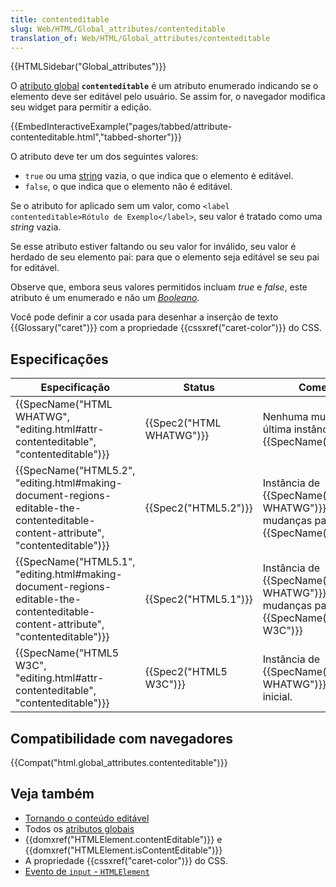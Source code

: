 ```yaml
---
title: contenteditable
slug: Web/HTML/Global_attributes/contenteditable
translation_of: Web/HTML/Global_attributes/contenteditable
---
```

{{HTMLSidebar("Global_attributes")}}

O [atributo global](/pt-BR/docs/Web/HTML/Global_attributes) **`contenteditable`** é um atributo enumerado indicando se o elemento deve ser editável pelo usuário. Se assim for, o navegador modifica seu widget para permitir a edição.

{{EmbedInteractiveExample("pages/tabbed/attribute-contenteditable.html","tabbed-shorter")}}

O atributo deve ter um dos seguintes valores:

- `true` ou uma [string](/pt-BR/docs/Glossario/String) vazia, o que indica que o elemento é editável.
- `false`, o que indica que o elemento não é editável.

Se o atributo for aplicado sem um valor, como `<label contenteditable>Rótulo de Exemplo</label>`, seu valor é tratado como uma _string_ vazia.

Se esse atributo estiver faltando ou seu valor for inválido, seu valor é herdado de seu elemento pai: para que o elemento seja editável se seu pai for editável.

Observe que, embora seus valores permitidos incluam _true_ e _false_, este atributo é um enumerado e não um _[Booleano](/pt-BR/docs/Glossario/Booleano)_.

Você pode definir a cor usada para desenhar a inserção de texto {{Glossary("caret")}} com a propriedade {{cssxref("caret-color")}} do CSS.

## Especificações

| Especificação                                                                                                                                                                | Status                           | Comentário                                                                                            |
| ---------------------------------------------------------------------------------------------------------------------------------------------------------------------------- | -------------------------------- | ----------------------------------------------------------------------------------------------------- |
| {{SpecName("HTML WHATWG", "editing.html#attr-contenteditable", "contenteditable")}}                                                             | {{Spec2("HTML WHATWG")}} | Nenhuma mudança na última instância, {{SpecName("HTML5.2")}}                                 |
| {{SpecName("HTML5.2", "editing.html#making-document-regions-editable-the-contenteditable-content-attribute", "contenteditable")}} | {{Spec2("HTML5.2")}}     | Instância de {{SpecName("HTML WHATWG")}}, sem mudanças para {{SpecName("HTML5.1")}} |
| {{SpecName("HTML5.1", "editing.html#making-document-regions-editable-the-contenteditable-content-attribute", "contenteditable")}} | {{Spec2("HTML5.1")}}     | Instância de {{SpecName("HTML WHATWG")}}, sem mudanças para {{SpecName("HTML5 W3C")}} |
| {{SpecName("HTML5 W3C", "editing.html#attr-contenteditable", "contenteditable")}}                                                                 | {{Spec2("HTML5 W3C")}}     | Instância de {{SpecName("HTML WHATWG")}}, definição inicial.                                 |

## Compatibilidade com navegadores

{{Compat("html.global_attributes.contenteditable")}}

## Veja também

- [Tornando o conteúdo editável](/pt-BR/docs/Web/Guide/HTML/Editable_content)
- Todos os [atributos globais](/pt-BR/docs/Web/HTML/Global_attributes)
- {{domxref("HTMLElement.contentEditable")}} e {{domxref("HTMLElement.isContentEditable")}}
- A propriedade {{cssxref("caret-color")}} do CSS.
- [Evento de `input` - `HTMLElement`](/pt-BR/docs/Web/Events/input)
